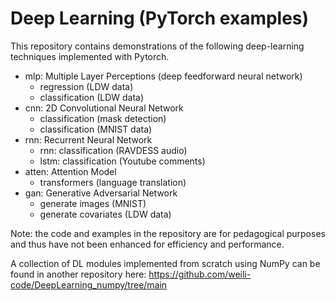 # Deep Learning (PyTorch examples)

This repository contains demonstrations of the following deep-learning techniques implemented with Pytorch.

- mlp: Multiple Layer Perceptions (deep feedforward neural network)
	- regression (LDW data) 
	- classification (LDW data) 	
- cnn: 2D Convolutional Neural Network
	- classification (mask detection)
	- classification (MNIST data)
- rnn: Recurrent Neural Network	
	- rnn: classification (RAVDESS audio)
	- lstm: classification (Youtube comments) 
- atten: Attention Model
	-  transformers (language translation)
- gan: Generative Adversarial Network
	- generate images (MNIST)
	- generate covariates (LDW data)

Note: the code and examples in the repository are for pedagogical purposes and thus have not been enhanced for efficiency and performance.

A collection of DL modules implemented from scratch using NumPy can be found in another repository here: https://github.com/weili-code/DeepLearning_numpy/tree/main
